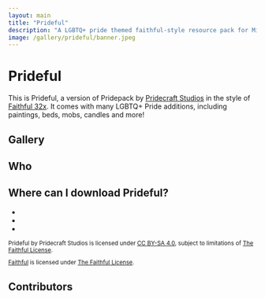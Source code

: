 ```yaml
---
layout: main
title: "Prideful"
description: "A LGBTQ+ pride themed faithful-style resource pack for Minecraft."
image: /gallery/prideful/banner.jpeg
---
```

<!-- Copyright (c) 2023-2024 Pridecraft Studios & contributors
	 SPDX-License-Identifier: CC-BY-SA-4.0
	 https://git.pridecraft.gay/website/blob/HEAD/LICENSE-CC-BY-SA-4.0 -->
<script lang="ts">
import Badge from '$lib/components/BadgeRaw.svelte';
import Badges from '$lib/components/Badges.svelte';
import Picture from '$lib/components/Picture.svelte';
import Developers from '$lib/components/Developers.svelte';
import DynPicture from '$lib/components/DynPicture.svelte';
import YouTube from '$lib/components/YouTube.svelte';

import { Modrinth, CurseForge, GitHubDownloads, GitHubCommits } from '$lib/shields';
import { Who, Socials, Donate, WwpMusic } from '$lib/boilerplate';

</script>

<!-- Cuties -->

# Prideful

<aside class="shields">
<Modrinth modid="prideful"/>
<CurseForge modid="prideful" type="texture-packs" projectid="1145806"/>
<GitHubDownloads modid="prideful" />
<GitHubCommits modid="prideful" />
</aside>

This is Prideful, a version of Pridepack by [Pridecraft Studios] in the style of [Faithful 32x].
It comes with many LGBTQ+ Pride additions, including paintings, beds, mobs, candles and more!

<Donate/>

## Gallery

<p class="gallery prioritize-2">

<YouTube id="ZyazvpZAmGU" title="Pridepack Trailer on YouTube." />

<Picture name="prideful/banner" order="avif" original="avif"
	alt="The Prideful banner, featuring a rainbow bed, a bii, an aroace axolotl, a sleeping fox,
		chiseled bookshelves with rainbow-colored books, and a gay flag painting."
/>

<DynPicture name="bookshelves" fallback="jpeg" fallbackSize="3840x2160" original order="avif"
	alt="Pride-themed chiseled bookshelves, candles and biis surrounding an enchanting table in a lush cave."
/>

<DynPicture name="aquarium" fallback="jpeg" fallbackSize="3840x2160" original order="avif"
	alt="Trans, lesbian, progress and aroace themed axolotls in an aquarium,
		featuring pride, lesbian and asexual flag paintings to the left."
/>

<DynPicture name="gallery" fallback="jpeg" fallbackSize="3840x2160" original order="avif"
	alt="A gallery featuring the pansexual, progress, rainbow and bisexual pride flags, along with an ally flag."
/>

<DynPicture name="foxes" fallback="jpeg" fallbackSize="3840x2160" original order="avif"
	alt="Two foxes in front of a fire place,
		one of which is sleeping while the other is wearing pink &amp; white striped thigh-high socks."
/>

<DynPicture name="bedroom" fallback="jpeg" fallbackSize="3840x2160" original order="avif"
	alt="A bedroom featuring pride-themed candles and bed, with a sniffer peeking in."
/>

</p>

## Who

<Who/>

## Where can I download Prideful?

<ul class="badges">
<li><Badge id="modrinth" rel="me" link="https://modrinth.com/resourcepack/prideful" ext="svg" head="Available on" name="Modrinth"/></li>
<li><Badge id="curseforge" rel="me" link="https://www.curseforge.com/minecraft/texture-packs/prideful" ext="svg" head="Available on" name="CurseForge"/></li>
<li><Badge id="github" rel="me" link="https://github.com/Pridecraft-Studios/prideful" ext="svg" head="Available on" name="GitHub"/></li>
</ul>

<small>

Prideful by Pridecraft Studios is licensed under [CC BY-SA 4.0](https://creativecommons.org/licenses/by-sa/4.0/),
subject to limitations of [The Faithful License].

<WwpMusic />

[Faithful] is licensed under [The Faithful License].

</small>

<Socials/>

## Contributors

<Developers type="small"/>

[Pridecraft Studios]: /
[Faithful]: https://faithfulpack.net/
[Faithful 32x]: https://faithfulpack.net/downloads#Faithful%2032x
[The Faithful License]: https://faithfulpack.net/license
